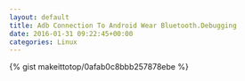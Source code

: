 ```yaml
---
layout: default                                                                                                              
title: Adb Connection To Android Wear Bluetooth.Debugging                                                                                                                       
date: 2016-01-31 09:22:45+00:00                                                                                                                        
categories: Linux                                                                                                                
---                                                                                                                              
```


{% gist makeittotop/0afab0c8bbb257878ebe %}                                                                                                           


